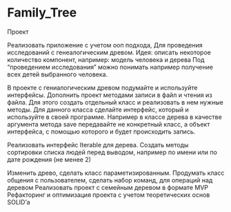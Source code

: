 # Family_Tree
Проект 

Реализовать приложение с учетом ооп подхода, 
Для проведения исследований с генеалогическим древом.
Идея: описать некоторое количество компонент, например:
модель человека и дерева
Под “проведением исследования” можно понимать например получение всех детей выбранного человека.

В проекте с гениалогическим древом подумайте и используйте интерфейсы.
Дополнить проект методами записи в файл и чтения из файла. Для этого создать отдельный класс и реализовать в нем нужные методы. 
Для данного класса сделайте интерфейс, который и используйте в своей программе. 
Например в классе дерева в качестве аргумента метода save передавайте не конкретный класс, а объект интерфейса, с помощью которого и будет происходить запись.

Реализовать интерфейс Iterable для дерева.
Создать методы сортировки списка людей перед выводом, например по имени или по дате рождения (не менее 2)

 Изменить древо, сделать класс параметизированным. Продумать класс общения с пользователем, сделать набор команд, для операций над деревом
 Реализовать проект с семейным деревом в формате MVP
 Рефакторинг и  оптимизация проекта  с учетом теоретических основ SOLID’а
